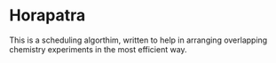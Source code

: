 # Horapatra
This is a scheduling algorthim, written to help in arranging overlapping chemistry experiments in the most efficient way.
